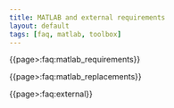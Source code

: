 ```yaml
---
title: MATLAB and external requirements
layout: default
tags: [faq, matlab, toolbox]
---
```


{{page>:faq:matlab_requirements}}

{{page>:faq:matlab_replacements}}

{{page>:faq:external}}

